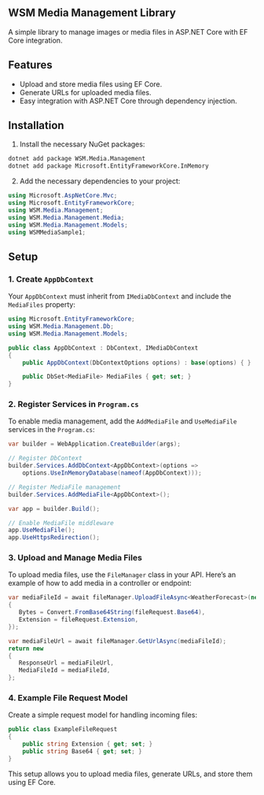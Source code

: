 ## WSM Media Management Library

A simple library to manage images or media files in ASP.NET Core with EF Core integration.

## Features

- Upload and store media files using EF Core.
- Generate URLs for uploaded media files.
- Easy integration with ASP.NET Core through dependency injection.

## Installation

1. Install the necessary NuGet packages:

```bash
dotnet add package WSM.Media.Management
dotnet add package Microsoft.EntityFrameworkCore.InMemory
```

2. Add the necessary dependencies to your project:

```csharp
using Microsoft.AspNetCore.Mvc;
using Microsoft.EntityFrameworkCore;
using WSM.Media.Management;
using WSM.Media.Management.Media;
using WSM.Media.Management.Models;
using WSMMediaSample1;
```

## Setup

### 1. Create `AppDbContext`

Your `AppDbContext` must inherit from `IMediaDbContext` and include the `MediaFiles` property:

```csharp
using Microsoft.EntityFrameworkCore;
using WSM.Media.Management.Db;
using WSM.Media.Management.Models;

public class AppDbContext : DbContext, IMediaDbContext
{
    public AppDbContext(DbContextOptions options) : base(options) { }

    public DbSet<MediaFile> MediaFiles { get; set; }
}
```

### 2. Register Services in `Program.cs`

To enable media management, add the `AddMediaFile` and `UseMediaFile` services in the `Program.cs`:

```csharp
var builder = WebApplication.CreateBuilder(args);

// Register DbContext
builder.Services.AddDbContext<AppDbContext>(options =>
    options.UseInMemoryDatabase(nameof(AppDbContext)));

// Register MediaFile management
builder.Services.AddMediaFile<AppDbContext>();

var app = builder.Build();

// Enable MediaFile middleware
app.UseMediaFile();
app.UseHttpsRedirection();
```

### 3. Upload and Manage Media Files

To upload media files, use the `FileManager` class in your API. Here’s an example of how to add media in a controller or endpoint:

```csharp
var mediaFileId = await fileManager.UploadFileAsync<WeatherForecast>(new()
{
   Bytes = Convert.FromBase64String(fileRequest.Base64),
   Extension = fileRequest.Extension,
});

var mediaFileUrl = await fileManager.GetUrlAsync(mediaFileId);
return new
{
   ResponseUrl = mediaFileUrl,
   MediaFileId = mediaFileId,
};
```

### 4. Example File Request Model

Create a simple request model for handling incoming files:

```csharp
public class ExampleFileRequest
{
    public string Extension { get; set; }
    public string Base64 { get; set; }
}
```

This setup allows you to upload media files, generate URLs, and store them using EF Core.
